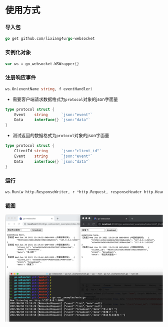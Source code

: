 # 使用方式

### 导入包
```go
go get github.com/lixiang4u/go-websocket
```

### 实例化对象
```go
var ws = go_websocket.WSWrapper{}
```

### 注册响应事件
```go
ws.On(eventName string, f eventHandler)
```

- 需要客户端请求数据格式为`protocol`对象的json字面量
```go
type protocol struct {
	Event    string      `json:"event"`
	Data     interface{} `json:"data"`
}
```

- 测试返回的数据格式为`protocol`对象的json字面量
```go
type protocol struct {
	ClientId string      `json:"client_id"`
	Event    string      `json:"event"`
	Data     interface{} `json:"data"`
}
```


### 运行
```go
ws.Run(w http.ResponseWriter, r *http.Request, responseHeader http.Header)
```

### 截图


![markdown](https://raw.githubusercontent.com/lixiang4u/go-websocket/master/_examples/screenshot.png "markdown")

